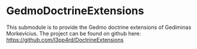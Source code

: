 GedmoDoctrineExtensions
===
This submodule is to provide the Gedmo doctrine extensions of Gediminas Morkevicius. The project can be found on github here: https://github.com/l3pp4rd/DoctrineExtensions
